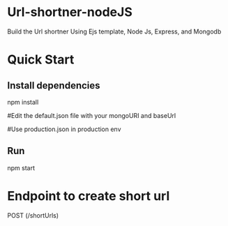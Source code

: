# Url-shortner-nodeJS

Build the Url shortner Using Ejs template, Node Js, Express, and Mongodb

# Quick Start

## Install dependencies

npm install

#Edit the default.json file with your mongoURI and baseUrl

#Use production.json in production env

## Run

npm start

# Endpoint to create short url

POST (/shortUrls)
